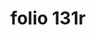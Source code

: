 ---
layout: edition
title: folio 131r
manuscript: Turin, Biblioteca Nazionale, MS N.III.19
sigla: T
iip: t131r.tif
milestone: 261
---